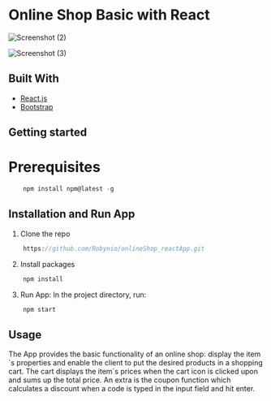 # Online Shop Basic with React

![Screenshot (2)](https://user-images.githubusercontent.com/79979477/173051270-1fe9d97b-b4eb-4513-9051-320143a13216.png)

![Screenshot (3)](https://user-images.githubusercontent.com/79979477/173051778-a0ed87ae-7bd0-4ff5-87e9-f87978f483de.png)

## Built With

+ [React.js](https://reactjs.org/docs/getting-started.html)
+ [Bootstrap](https://getbootstrap.com/docs/5.1/getting-started/introduction/)

## Getting started

# Prerequisites

```javascript
    npm install npm@latest -g
```

## Installation and Run App

1. Clone the repo

```javascript
    https://github.com/Robynio/onlineShop_reactApp.git
```

2. Install packages

```javascript
    npm install
```

3. Run App: In the project directory, run:

```javascript
    npm start
```

## Usage

The App provides the basic functionality of an online shop: display the item´s properties and enable the client to put the desired products in a shopping cart.
The cart displays the item´s prices when the cart icon is clicked upon and sums up the total price.
An extra is the coupon function which calculates a discount when a code is typed in the input field and hit enter.



